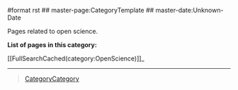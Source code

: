 \#format rst \#\# master-page:CategoryTemplate \#\# master-date:Unknown-Date

Pages related to open science.

**List of pages in this category:**

[[FullSearchCached(category:OpenScience)]]\_

* * * * *

> [CategoryCategory](../CategoryCategory)
